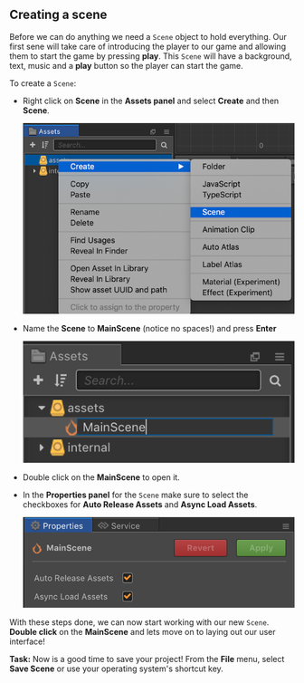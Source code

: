 ## Creating a scene
Before we can do anything we need a `Scene` object to hold everything. Our first sene will take care of introducing the player to our game and allowing them to start the game by pressing __play__.  This `Scene` will have a background, text, music and a __play__ button so the player can start the game.

To create a `Scene`:

* Right click on __Scene__ in the __Assets panel__ and select __Create__ and then __Scene__.

    ![](img/create_scene_1.png)

* Name the __Scene__ to __MainScene__ (notice no spaces!) and press __Enter__

    ![](img/create_scene_2.png)

* Double click on the __MainScene__ to open it.

* In the __Properties panel__ for the `Scene` make sure to select the checkboxes for __Auto Release Assets__ and __Async Load Assets__.

    ![](img/create_scene_3.png)

With these steps done, we can now start working with our new `Scene`. __Double click__ on the __MainScene__ and lets move on to laying out our user interface!

__Task:__ Now is a good time to save your project! From the __File__ menu, select __Save Scene__ or use your operating system's shortcut key.

